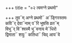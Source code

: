 +++
title = "०२ त्वमग्ने प्रथमो"

+++
तुव᳓म् अग्ने प्रथमो᳓ अ᳓ङ्गिरस्तमः  
कवि᳓र् देवा᳓नाम् प᳓रि भूषसि व्रत᳓म्  
विभु᳓र् वि᳓श्वस्मै भु᳓वनाय मे᳓धिरो  
द्विमाता᳓ शयुः᳓ कतिधा᳓ चिद् आय᳓वे